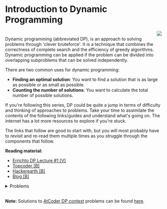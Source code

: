# Introduction to Dynamic Programming
<img align="right" src="https://user-images.githubusercontent.com/55075129/130331616-68c025c3-a8b7-4f32-af08-3f706f1fcd21.jpg"/>
<br/>
Dynamic programming (abbreviated DP), is an approach to solving problems through 'clever bruteforce'. It is a technique that combines the correctness of complete search and the efficiency of greedy algorithms. Dynamic programming can
be applied if the problem can be divided into overlapping subproblems that can be solved independently.

There are two common uses for dynamic programming:
* **Finding an optimal solution**: You want to find a solution that is as large as possible or as small as possible.
* **Counting the number of solutions**: You want to calculate the total number of possible solutions.

If you're following this series, DP could be quite a jump in terms of difficulty and thinking of approaches to problems. Take your time to assimilate the contents of the following links/guides and understand what's going on. The internet has a lot more resources to explore if you're stuck.

The links that follow are good to start with, but you will most probably have to revisit and re-read them multiple times as you struggle through the components that follow.

**Reading material:**
* [Errichto DP Lecture #1 [V]](https://www.youtube.com/watch?v=YBSt1jYwVfU)
* [Topcoder [B]](https://www.topcoder.com/community/competitive-programming/tutorials/dynamic-programming-from-novice-to-advanced/)
* [Hackerearth [B]](https://www.hackerearth.com/practice/algorithms/dynamic-programming/introduction-to-dynamic-programming-1/tutorial/)
* [Blog [B]](https://skerritt.blog/dynamic-programming/)

<details>
<summary>Problems</summary>
<ul>
    <li><a href="https://atcoder.jp/contests/dp/tasks/dp_a">AtCoder DP A</a></li>
    <li><a href="https://atcoder.jp/contests/dp/tasks/dp_b">AtCoder DP B</a></li>
    <li><a href="https://atcoder.jp/contests/dp/tasks/dp_c">AtCoder DP C</a></li>
</ul>
</details>
<br/>

**Note:** Solutions to [AtCoder DP contest](https://atcoder.jp/contests/dp/tasks) problems can be found [here](https://www.youtube.com/watch?v=FAQxdm0bTaw).

